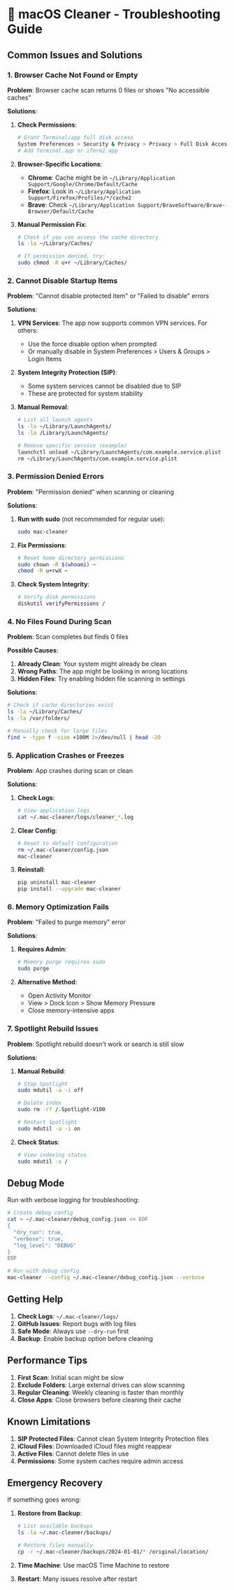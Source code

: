 # 🔧 macOS Cleaner - Troubleshooting Guide

## Common Issues and Solutions

### 1. Browser Cache Not Found or Empty

**Problem**: Browser cache scan returns 0 files or shows "No accessible caches"

**Solutions**:

1. **Check Permissions**:
   ```bash
   # Grant Terminal/app full disk access
   System Preferences > Security & Privacy > Privacy > Full Disk Access
   # Add Terminal.app or iTerm2.app
   ```

2. **Browser-Specific Locations**:
   - **Chrome**: Cache might be in `~/Library/Application Support/Google/Chrome/Default/Cache`
   - **Firefox**: Look in `~/Library/Application Support/Firefox/Profiles/*/cache2`
   - **Brave**: Check `~/Library/Application Support/BraveSoftware/Brave-Browser/Default/Cache`

3. **Manual Permission Fix**:
   ```bash
   # Check if you can access the cache directory
   ls -la ~/Library/Caches/
   
   # If permission denied, try:
   sudo chmod -R u+r ~/Library/Caches/
   ```

### 2. Cannot Disable Startup Items

**Problem**: "Cannot disable protected item" or "Failed to disable" errors

**Solutions**:

1. **VPN Services**: The app now supports common VPN services. For others:
   - Use the force disable option when prompted
   - Or manually disable in System Preferences > Users & Groups > Login Items

2. **System Integrity Protection (SIP)**:
   - Some system services cannot be disabled due to SIP
   - These are protected for system stability

3. **Manual Removal**:
   ```bash
   # List all launch agents
   ls -la ~/Library/LaunchAgents/
   ls -la /Library/LaunchAgents/
   
   # Remove specific service (example)
   launchctl unload ~/Library/LaunchAgents/com.example.service.plist
   rm ~/Library/LaunchAgents/com.example.service.plist
   ```

### 3. Permission Denied Errors

**Problem**: "Permission denied" when scanning or cleaning

**Solutions**:

1. **Run with sudo** (not recommended for regular use):
   ```bash
   sudo mac-cleaner
   ```

2. **Fix Permissions**:
   ```bash
   # Reset home directory permissions
   sudo chown -R $(whoami) ~
   chmod -R u+rwX ~
   ```

3. **Check System Integrity**:
   ```bash
   # Verify disk permissions
   diskutil verifyPermissions /
   ```

### 4. No Files Found During Scan

**Problem**: Scan completes but finds 0 files

**Possible Causes**:

1. **Already Clean**: Your system might already be clean
2. **Wrong Paths**: The app might be looking in wrong locations
3. **Hidden Files**: Try enabling hidden file scanning in settings

**Solutions**:
```bash
# Check if cache directories exist
ls -la ~/Library/Caches/
ls -la /var/folders/

# Manually check for large files
find ~ -type f -size +100M 2>/dev/null | head -20
```

### 5. Application Crashes or Freezes

**Problem**: App crashes during scan or clean

**Solutions**:

1. **Check Logs**:
   ```bash
   # View application logs
   cat ~/.mac-cleaner/logs/cleaner_*.log
   ```

2. **Clear Config**:
   ```bash
   # Reset to default configuration
   rm ~/.mac-cleaner/config.json
   mac-cleaner
   ```

3. **Reinstall**:
   ```bash
   pip uninstall mac-cleaner
   pip install --upgrade mac-cleaner
   ```

### 6. Memory Optimization Fails

**Problem**: "Failed to purge memory" error

**Solutions**:

1. **Requires Admin**:
   ```bash
   # Memory purge requires sudo
   sudo purge
   ```

2. **Alternative Method**:
   - Open Activity Monitor
   - View > Dock Icon > Show Memory Pressure
   - Close memory-intensive apps

### 7. Spotlight Rebuild Issues

**Problem**: Spotlight rebuild doesn't work or search is still slow

**Solutions**:

1. **Manual Rebuild**:
   ```bash
   # Stop Spotlight
   sudo mdutil -a -i off
   
   # Delete index
   sudo rm -rf /.Spotlight-V100
   
   # Restart Spotlight
   sudo mdutil -a -i on
   ```

2. **Check Status**:
   ```bash
   # View indexing status
   sudo mdutil -s /
   ```

## Debug Mode

Run with verbose logging for troubleshooting:

```bash
# Create debug config
cat > ~/.mac-cleaner/debug_config.json << EOF
{
  "dry_run": true,
  "verbose": true,
  "log_level": "DEBUG"
}
EOF

# Run with debug config
mac-cleaner --config ~/.mac-cleaner/debug_config.json --verbose
```

## Getting Help

1. **Check Logs**: `~/.mac-cleaner/logs/`
2. **GitHub Issues**: Report bugs with log files
3. **Safe Mode**: Always use `--dry-run` first
4. **Backup**: Enable backup option before cleaning

## Performance Tips

1. **First Scan**: Initial scan might be slow
2. **Exclude Folders**: Large external drives can slow scanning
3. **Regular Cleaning**: Weekly cleaning is faster than monthly
4. **Close Apps**: Close browsers before cleaning their cache

## Known Limitations

1. **SIP Protected Files**: Cannot clean System Integrity Protection files
2. **iCloud Files**: Downloaded iCloud files might reappear
3. **Active Files**: Cannot delete files in use
4. **Permissions**: Some system caches require admin access

## Emergency Recovery

If something goes wrong:

1. **Restore from Backup**:
   ```bash
   # List available backups
   ls -la ~/.mac-cleaner/backups/
   
   # Restore files manually
   cp -r ~/.mac-cleaner/backups/2024-01-01/* /original/location/
   ```

2. **Time Machine**: Use macOS Time Machine to restore
3. **Restart**: Many issues resolve after restart